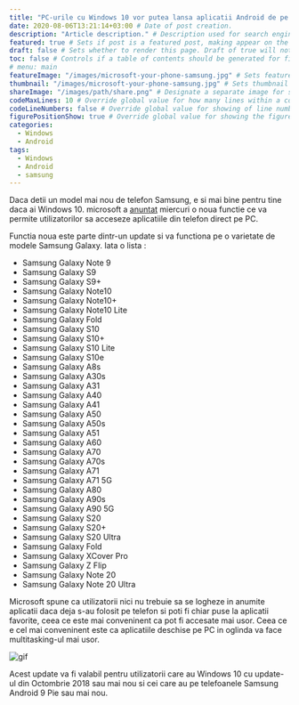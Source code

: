 ```yaml
---
title: "PC-urile cu Windows 10 vor putea lansa aplicatii Android de pe telefoanele Samsung" # Title of the blog post.
date: 2020-08-06T13:21:14+03:00 # Date of post creation.
description: "Article description." # Description used for search engine.
featured: true # Sets if post is a featured post, making appear on the home page side bar.
draft: false # Sets whether to render this page. Draft of true will not be rendered.
toc: false # Controls if a table of contents should be generated for first-level links automatically.
# menu: main
featureImage: "/images/microsoft-your-phone-samsung.jpg" # Sets featured image on blog post.
thumbnail: "/images/microsoft-your-phone-samsung.jpg" # Sets thumbnail image appearing inside card on homepage.
shareImage: "/images/path/share.png" # Designate a separate image for social media sharing.
codeMaxLines: 10 # Override global value for how many lines within a code block before auto-collapsing.
codeLineNumbers: false # Override global value for showing of line numbers within code block.
figurePositionShow: true # Override global value for showing the figure label.
categories:
  - Windows
  - Android
tags:
  - Windows
  - Android
  - samsung
---
```


Daca detii un model mai nou de telefon Samsung, e si mai bine pentru tine daca ai Windows 10.
microsoft a [anuntat](https://blogs.windows.com/windowsexperience/2020/08/05/announcing-windows-10-insider-preview-build-20185/#main-content:~:text=Introducing%20Your%20Phone%20Apps%20%E2%80%93%20access%20your%20Android%20phone%E2%80%99s%20apps%20directly%20from%20your%20PC) miercuri o noua functie ce va permite utilizatorilor sa acceseze aplicatiile din telefon direct pe PC.

Functia noua este parte dintr-un update si va functiona pe o varietate de modele Samsung Galaxy. Iata o lista :

* Samsung Galaxy Note 9
* Samsung Galaxy S9
* Samsung Galaxy S9+
* Samsung Galaxy Note10
* Samsung Galaxy Note10+
* Samsung Galaxy Note10 Lite
* Samsung Galaxy Fold
* Samsung Galaxy S10
* Samsung Galaxy S10+
* Samsung Galaxy S10 Lite
* Samsung Galaxy S10e
* Samsung Galaxy A8s
* Samsung Galaxy A30s
* Samsung Galaxy A31
* Samsung Galaxy A40
* Samsung Galaxy A41
* Samsung Galaxy A50
* Samsung Galaxy A50s
* Samsung Galaxy A51
* Samsung Galaxy A60
* Samsung Galaxy A70
* Samsung Galaxy A70s
* Samsung Galaxy A71
* Samsung Galaxy A71 5G
* Samsung Galaxy A80
* Samsung Galaxy A90s
* Samsung Galaxy A90 5G
* Samsung Galaxy S20
* Samsung Galaxy S20+
* Samsung Galaxy S20 Ultra
* Samsung Galaxy Fold
* Samsung Galaxy XCover Pro
* Samsung Galaxy Z Flip
* Samsung Galaxy Note 20
* Samsung Galaxy Note 20 Ultra

Microsoft spune ca utilizatorii nici nu trebuie sa se logheze in anumite aplicatii daca deja s-au folosit pe telefon si poti fi chiar puse la aplicatii favorite, ceea ce este mai conveninent ca pot fi accesate mai usor.
Ceea ce e cel mai conveninent este ca aplicatiile deschise pe PC in oglinda va face multitasking-ul mai usor.

![gif](https://46c4ts1tskv22sdav81j9c69-wpengine.netdna-ssl.com/wp-content/uploads/prod/sites/2/2020/08/981c0c28f97305545318d655cf5ac056.gif)

Acest update va fi valabil pentru utilizatorii care au Windows 10 cu update-ul din Octombrie 2018 sau mai nou si cei care au pe telefoanele Samsung Android 9 Pie sau mai nou.
